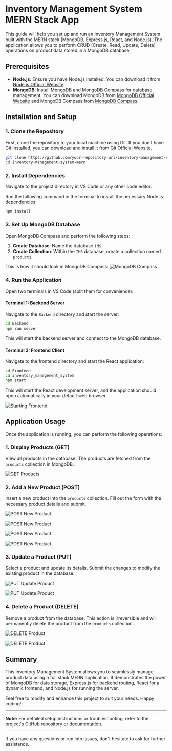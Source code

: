 # Inventory Management System MERN Stack App

This guide will help you set up and run an Inventory Management System built with the MERN stack (MongoDB, Express.js, React, and Node.js). The application allows you to perform CRUD (Create, Read, Update, Delete) operations on product data stored in a MongoDB database.

## Prerequisites
- **Node.js**: Ensure you have Node.js installed. You can download it from [Node.js Official Website](https://nodejs.org/).
- **MongoDB**: Install MongoDB and MongoDB Compass for database management. You can download MongoDB from [MongoDB Official Website](https://www.mongodb.com/try/download/community) and MongoDB Compass from [MongoDB Compass](https://www.mongodb.com/products/compass).

## Installation and Setup

### 1. Clone the Repository
First, clone the repository to your local machine using Git. If you don’t have Git installed, you can download and install it from [Git Official Website](https://git-scm.com/).

```bash
git clone https://github.com/your-repository-url/inventory-management-system-mern
cd inventory-management-system-mern
```

### 2. Install Dependencies
Navigate to the project directory in VS Code or any other code editor.

Run the following command in the terminal to install the necessary Node.js dependencies:

```bash
npm install
```

### 3. Set Up MongoDB Database
Open MongoDB Compass and perform the following steps:

1. **Create Database**: Name the database `IMS`.
2. **Create Collection**: Within the `IMS` database, create a collection named `products`.

This is how it should look in MongoDB Compass:
![MongoDB Compass](https://github.com/mhy20401/Inventory-Management-System-MERN-CRUD-Project/assets/99351091/86ed0828-84b8-43b0-89fd-8caa17b88833)

### 4. Run the Application
Open two terminals in VS Code (split them for convenience):

#### Terminal 1: Backend Server

Navigate to the `Backend` directory and start the server:

```bash
cd Backend
npm run server
```

This will start the backend server and connect to the MongoDB database.

#### Terminal 2: Frontend Client

Navigate to the frontend directory and start the React application:

```bash
cd Frontend
cd inventory_management_system
npm start
```

This will start the React development server, and the application should open automatically in your default web browser.

![Starting Frontend](https://github.com/mhy20401/Inventory-Management-System-MERN-CRUD-Project/assets/99351091/93fa528b-bc88-49c2-9922-19b317336b7c)

## Application Usage

Once the application is running, you can perform the following operations:

### 1. Display Products (GET)

View all products in the database. The products are fetched from the `products` collection in MongoDB.

![GET Products](https://github.com/mhy20401/Inventory-Management-System-MERN-CRUD-Project/assets/99351091/09f7d43a-344b-4122-b415-b3736307cf45)

### 2. Add a New Product (POST)

Insert a new product into the `products` collection. Fill out the form with the necessary product details and submit.

![POST New Product](https://github.com/mhy20401/Inventory-Management-System-MERN-CRUD-Project/assets/99351091/d31e9f36-c119-4a04-9cc0-ddc9fe94b159)

![POST New Product](https://github.com/mhy20401/Inventory-Management-System-MERN-CRUD-Project/assets/99351091/39ec387f-5efc-4c1f-a7eb-a87612acc17a)

![POST New Product](https://github.com/mhy20401/Inventory-Management-System-MERN-CRUD-Project/assets/99351091/a6b5c6bf-77d7-41ab-9ca0-3a8bfc71954d)

![POST New Product](https://github.com/mhy20401/Inventory-Management-System-MERN-CRUD-Project/assets/99351091/3d43e877-c2e6-414b-bef9-410caae1668e)

### 3. Update a Product (PUT)

Select a product and update its details. Submit the changes to modify the existing product in the database.

![PUT Update Product](https://github.com/mhy20401/Inventory-Management-System-MERN-CRUD-Project/assets/99351091/d35f7ab0-3fda-4b1c-9055-67ca8c7b2ab6)

![PUT Update Product](https://github.com/mhy20401/Inventory-Management-System-MERN-CRUD-Project/assets/99351091/7dd107db-6fde-416d-b5c6-2175916f872f)

### 4. Delete a Product (DELETE)

Remove a product from the database. This action is irreversible and will permanently delete the product from the `products` collection.

![DELETE Product](https://github.com/mhy20401/Inventory-Management-System-MERN-CRUD-Project/assets/99351091/d846ff43-6abd-4baa-9ed6-df736f2d411e)

![DELETE Product](https://github.com/mhy20401/Inventory-Management-System-MERN-CRUD-Project/assets/99351091/cc6368bd-f391-4d6b-b814-c931d48a0878)

## Summary

This Inventory Management System allows you to seamlessly manage product data using a full stack MERN application. It demonstrates the power of MongoDB for data storage, Express.js for backend routing, React for a dynamic frontend, and Node.js for running the server.

Feel free to modify and enhance this project to suit your needs. Happy coding!

---

**Note:** For detailed setup instructions or troubleshooting, refer to the project's GitHub repository or documentation.

---

If you have any questions or run into issues, don't hesitate to ask for further assistance.